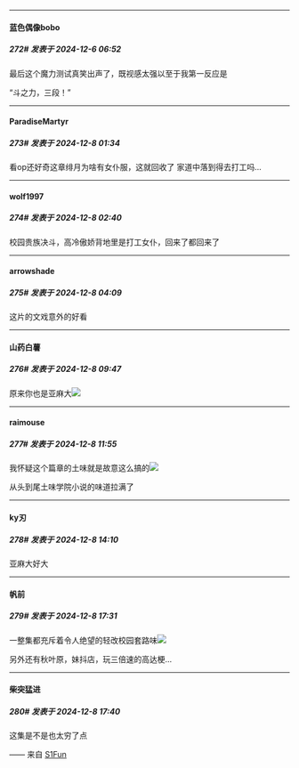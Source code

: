 ﻿
*****

####  蓝色偶像bobo  
##### 272#       发表于 2024-12-6 06:52

最后这个魔力测试真笑出声了，既视感太强以至于我第一反应是

“斗之力，三段！”


*****

####  ParadiseMartyr  
##### 273#       发表于 2024-12-8 01:34

看op还好奇这章绯月为啥有女仆服，这就回收了
家道中落到得去打工吗…


*****

####  wolf1997  
##### 274#       发表于 2024-12-8 02:40

校园贵族决斗，高冷傲娇背地里是打工女仆，回来了都回来了


*****

####  arrowshade  
##### 275#       发表于 2024-12-8 04:09

这片的文戏意外的好看


*****

####  山药白薯  
##### 276#       发表于 2024-12-8 09:47

原来你也是亚麻大<img src="https://static.saraba1st.com/image/smiley/face2017/037.png" referrerpolicy="no-referrer">


*****

####  raimouse  
##### 277#       发表于 2024-12-8 11:55

我怀疑这个篇章的土味就是故意这么搞的<img src="https://static.saraba1st.com/image/smiley/face2017/067.png" referrerpolicy="no-referrer">

从头到尾土味学院小说的味道拉满了


*****

####  ky刃  
##### 278#       发表于 2024-12-8 14:10

亚麻大好大


*****

####  帆前  
##### 279#       发表于 2024-12-8 17:31

一整集都充斥着令人绝望的轻改校园套路味<img src="https://static.saraba1st.com/image/smiley/face2017/067.png" referrerpolicy="no-referrer">

另外还有秋叶原，妹抖店，玩三倍速的高达梗…


*****

####  柴突猛进  
##### 280#       发表于 2024-12-8 17:40

这集是不是也太穷了点

—— 来自 [S1Fun](https://s1fun.koalcat.com)

